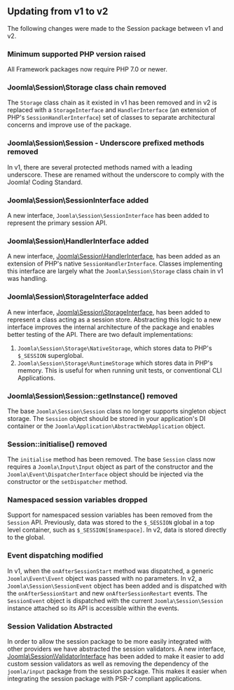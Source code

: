 ## Updating from v1 to v2

The following changes were made to the Session package between v1 and v2.

### Minimum supported PHP version raised

All Framework packages now require PHP 7.0 or newer.

### Joomla\Session\Storage class chain removed

The `Storage` class chain as it existed in v1 has been removed and in v2 is replaced with a `StorageInterface` and `HandlerInterface`
(an extension of PHP's `SessionHandlerInterface`) set of classes to separate architectural concerns and improve use of the package.

### Joomla\Session\Session - Underscore prefixed methods removed

In v1, there are several protected methods named with a leading underscore. These are renamed without the underscore to
comply with the Joomla! Coding Standard.

### Joomla\Session\SessionInterface added

A new interface, `Joomla\Session\SessionInterface` has been added to represent the primary session API.

### Joomla\Session\HandlerInterface added

A new interface, [Joomla\Session\HandlerInterface](classes/HandlerInterface.md), has been added as an extension of PHP's native
`SessionHandlerInterface`. Classes implementing this interface are largely what the `Joomla\Session\Storage` class chain in v1
was handling.

### Joomla\Session\StorageInterface added

A new interface, [Joomla\Session\StorageInterface](classes/StorageInterface.md), has been added to represent a class acting as
a session store. Abstracting this logic to a new interface improves the internal architecture of the package and enables better
testing of the API. There are two default implementations:

1) `Joomla\Session\Storage\NativeStorage`, which stores data to PHP's `$_SESSION` superglobal.
2) `Joomla\Session\Storage\RuntimeStorage` which stores data in PHP's memory. This is useful for when running unit tests,
or conventional CLI Applications.

### Joomla\Session\Session::getInstance() removed

The base `Joomla\Session\Session` class no longer supports singleton object storage. The `Session` object should be stored in your
application's DI container or the `Joomla\Application\AbstractWebApplication` object.

### Session::initialise() removed

The `initialise` method has been removed. The base `Session` class now requires a `Joomla\Input\Input` object as part of the
constructor and the `Joomla\Event\DispatcherInterface` object should be injected via the constructor or the `setDispatcher` method.

### Namespaced session variables dropped

Support for namespaced session variables has been removed from the `Session` API. Previously, data was stored to the `$_SESSION` global in
a top level container, such as `$_SESSION[$namespace]`. In v2, data is stored directly to the global.

### Event dispatching modified

In v1, when the `onAfterSessionStart` method was dispatched, a generic `Joomla\Event\Event` object was passed with no parameters. In v2,
a `Joomla\Session\SessionEvent` object has been added and is dispatched with the `onAfterSessionStart` and new `onAfterSessionRestart`
events. The `SessionEvent` object is dispatched with the current `Joomla\Session\Session` instance attached so its API is accessible
within the events.

### Session Validation Abstracted

In order to allow the session package to be more easily integrated with other providers we have abstracted the session validators.
A new interface, [Joomla\Session\ValidatorInterface](classes/ValidatorInterface.md) has been added to make it easier to add
custom session validators as well as removing the dependency of the `joomla/input` package from the session package. This
makes it easier when integrating the session package with PSR-7 compliant applications.
